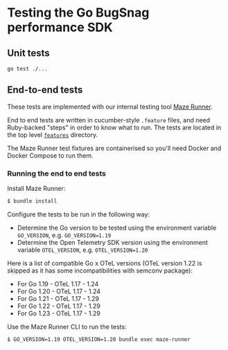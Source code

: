 # Testing the Go BugSnag performance SDK

## Unit tests

```
go test ./...
```

## End-to-end tests

These tests are implemented with our internal testing tool [Maze Runner](https://github.com/bugsnag/maze-runner).

End to end tests are written in cucumber-style `.feature` files, and need Ruby-backed "steps" in order to know what to run. The tests are located in the top level [`features`](./features/) directory.

The Maze Runner test fixtures are containerised so you'll need Docker and Docker Compose to run them.

### Running the end to end tests

Install Maze Runner:

```sh
$ bundle install
```

Configure the tests to be run in the following way:

- Determine the Go version to be tested using the environment variable `GO_VERSION`, e.g. `GO_VERSION=1.19`
- Determine the Open Telemetry SDK version using the environment variable `OTEL_VERSION`, e.g. `OTEL_VERSION=1.20`

Here is a list of compatible Go x OTeL versions (OTeL version 1.22 is skipped as it has some incompatibilities with semconv package):
* For Go 1.19 - OTeL 1.17 - 1.24
* For Go 1.20 - OTeL 1.17 - 1.24
* For Go 1.21 - OTeL 1.17 - 1.29
* For Go 1.22 - OTeL 1.17 - 1.29
* For Go 1.23 - OTeL 1.17 - 1.29

Use the Maze Runner CLI to run the tests:

```sh
$ GO_VERSION=1.19 OTEL_VERSION=1.20 bundle exec maze-runner
```